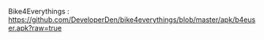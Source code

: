 Bike4Everythings : https://github.com/DeveloperDen/bike4everythings/blob/master/apk/b4euser.apk?raw=true
